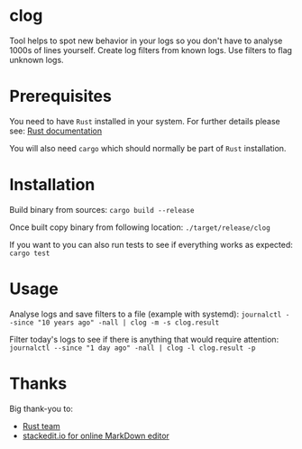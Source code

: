 # clog

Tool helps to spot new behavior in your logs so you don't have to analyse 1000s
of lines yourself. Create log filters from known logs. Use filters to flag unknown logs.

# Prerequisites

You need to have `Rust` installed in your system. For further details please see:
[Rust documentation](https://doc.rust-lang.org/)

You will also need `cargo` which should normally be part of `Rust` installation.

# Installation

Build binary from sources:
`cargo build --release`

Once built copy binary from following location:
`./target/release/clog`

If you want to you can also run tests to see if everything works as expected:
`cargo test`

# Usage

Analyse logs and save filters to a file (example with systemd):
`journalctl --since "10 years ago" -nall | clog -m -s clog.result`

Filter today's logs to see if there is anything that would require attention:
`journalctl --since "1 day ago" -nall | clog -l clog.result -p`

# Thanks
Big thank-you to:
- [Rust team](https://rust-lang.org/)
- [stackedit.io for online MarkDown editor](https://stackedit.io/app#)
